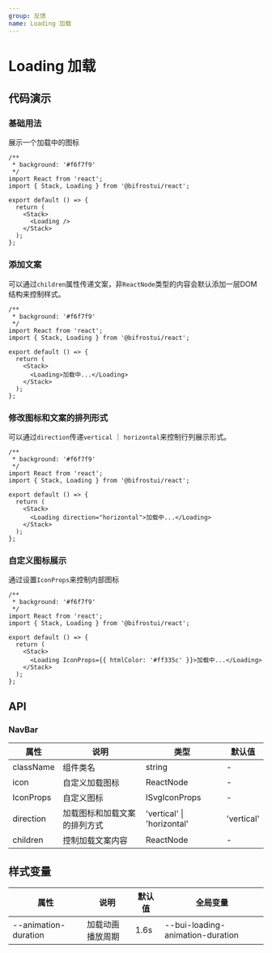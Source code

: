 ```yaml
---
group: 反馈
name: Loading 加载
---
```


# Loading 加载

## 代码演示

### 基础用法

展示一个加载中的图标

```tsx
/**
 * background: '#f6f7f9'
 */
import React from 'react';
import { Stack, Loading } from '@bifrostui/react';

export default () => {
  return (
    <Stack>
      <Loading />
    </Stack>
  );
};
```

### 添加文案

可以通过`children`属性传递文案，非`ReactNode`类型的内容会默认添加一层DOM结构来控制样式。

```tsx
/**
 * background: '#f6f7f9'
 */
import React from 'react';
import { Stack, Loading } from '@bifrostui/react';

export default () => {
  return (
    <Stack>
      <Loading>加载中...</Loading>
    </Stack>
  );
};
```

### 修改图标和文案的排列形式

可以通过`direction`传递`vertical` ｜ `horizontal`来控制行列展示形式。

```tsx
/**
 * background: '#f6f7f9'
 */
import React from 'react';
import { Stack, Loading } from '@bifrostui/react';

export default () => {
  return (
    <Stack>
      <Loading direction="horizontal">加载中...</Loading>
    </Stack>
  );
};
```

### 自定义图标展示

通过设置`IconProps`来控制内部图标

```tsx
/**
 * background: '#f6f7f9'
 */
import React from 'react';
import { Stack, Loading } from '@bifrostui/react';

export default () => {
  return (
    <Stack>
      <Loading IconProps={{ htmlColor: '#ff335c' }}>加载中...</Loading>
    </Stack>
  );
};
```

## API

### NavBar

| 属性      | 说明                         | 类型                       | 默认值     |
| --------- | ---------------------------- | -------------------------- | ---------- |
| className | 组件类名                     | string                     | -          |
| icon      | 自定义加载图标               | ReactNode                  | -          |
| IconProps | 自定义图标                   | ISvgIconProps              | -          |
| direction | 加载图标和加载文案的排列方式 | 'vertical' \| 'horizontal' | 'vertical' |
| children  | 控制加载文案内容             | ReactNode                  | -          |

## 样式变量

| 属性                 | 说明             | 默认值 | 全局变量                         |
| -------------------- | ---------------- | ------ | -------------------------------- |
| --animation-duration | 加载动画播放周期 | 1.6s   | --bui-loading-animation-duration |
